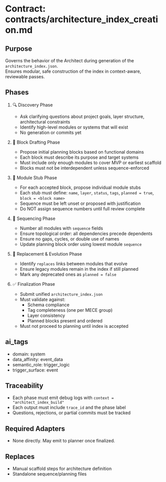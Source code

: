 # Contract: contracts/architecture_index_creation.md

## Purpose
Governs the behavior of the Architect during generation of the `architecture_index.json`.  
Ensures modular, safe construction of the index in context-aware, reviewable passes.

## Phases

1. 🔍 Discovery Phase  
   - Ask clarifying questions about project goals, layer structure, architectural constraints  
   - Identify high-level modules or systems that will exist  
   - No generation or commits yet

2. 🧱 Block Drafting Phase  
   - Propose initial planning blocks based on functional domains  
   - Each block must describe its purpose and target systems  
   - Must include only enough modules to cover MVP or earliest scaffold  
   - Blocks must not be interdependent unless sequence-enforced

3. 🧩 Module Stub Phase  
   - For each accepted block, propose individual module stubs  
   - Each stub must define: `name`, `layer`, `status`, `tags`, `planned = true`, `block = <block name>`  
   - Sequence must be left unset or proposed with justification  
   - Do NOT assign sequence numbers until full review complete

4. 🔢 Sequencing Phase  
   - Number all modules with `sequence` fields  
   - Ensure topological order: all dependencies precede dependents  
   - Ensure no gaps, cycles, or double use of names  
   - Update planning block order using lowest module `sequence`

5. 🔁 Replacement & Evolution Phase  
   - Identify `replaces` links between modules that evolve  
   - Ensure legacy modules remain in the index if still planned  
   - Mark any deprecated ones as `planned = false`

6. ✅ Finalization Phase  
   - Submit unified `architecture_index.json`  
   - Must validate against:
     - Schema compliance
     - Tag completeness (one per MECE group)
     - Layer consistency
     - Planned blocks present and ordered
   - Must not proceed to planning until index is accepted

## ai_tags
- domain: system  
- data_affinity: event_data  
- semantic_role: trigger_logic  
- trigger_surface: event

## Traceability
- Each phase must emit debug logs with `context = "architect_index_build"`  
- Each output must include `trace_id` and the phase label  
- Questions, rejections, or partial commits must be tracked

## Required Adapters
- None directly. May emit to planner once finalized.

## Replaces
- Manual scaffold steps for architecture definition  
- Standalone sequence/planning files

